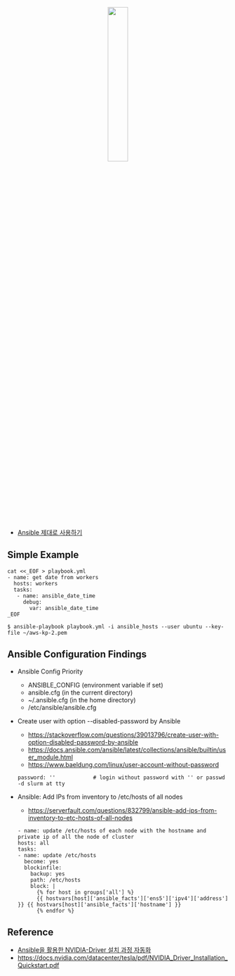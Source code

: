 <p align="center">
  <img src = "https://github.com/gnosia93/slurm-on-grv/blob/main/tutorial/images/ansible.png" align="center" width="30%" height="30%">
</p>

* [Ansible 제대로 사용하기](https://brunch.co.kr/@growthminder/66)

## Simple Example ##

```
cat <<_EOF > playbook.yml
- name: get date from workers
  hosts: workers
  tasks:
   - name: ansible_date_time
     debug:
       var: ansible_date_time
_EOF
```

```
$ ansible-playbook playbook.yml -i ansible_hosts --user ubuntu --key-file ~/aws-kp-2.pem
```


## Ansible Configuration Findings ##
* Ansible Config Priority
  * ANSIBLE_CONFIG (environment variable if set)
  * ansible.cfg (in the current directory)
  * ~/.ansible.cfg (in the home directory)
  * /etc/ansible/ansible.cfg

* Create user with option --disabled-password by Ansible
  * https://stackoverflow.com/questions/39013796/create-user-with-option-disabled-password-by-ansible
  * https://docs.ansible.com/ansible/latest/collections/ansible/builtin/user_module.html
  * https://www.baeldung.com/linux/user-account-without-password

  ```
  password: ''            # login without password with '' or passwd -d slurm at tty
  ```

* Ansible: Add IPs from inventory to /etc/hosts of all nodes
  * https://serverfault.com/questions/832799/ansible-add-ips-from-inventory-to-etc-hosts-of-all-nodes
  ```
  - name: update /etc/hosts of each node with the hostname and private ip of all the node of cluster 
  hosts: all
  tasks:
  - name: update /etc/hosts
    become: yes
    blockinfile:
      backup: yes
      path: /etc/hosts
      block: |
        {% for host in groups['all'] %} 
        {{ hostvars[host]['ansible_facts']['ens5']['ipv4']['address'] }} {{ hostvars[host]['ansible_facts']['hostname'] }} 
        {% endfor %}
  ```

## Reference ##

* [Ansible을 활용한 NVIDIA-Driver 설치 과정 자동화](https://velog.io/@todd98/Ansible%EC%9D%84-%ED%99%9C%EC%9A%A9%ED%95%9C-NVIDIA-Driver-%EC%84%A4%EC%B9%98-%EA%B3%BC%EC%A0%95-%EC%9E%90%EB%8F%99%ED%99%94)
* https://docs.nvidia.com/datacenter/tesla/pdf/NVIDIA_Driver_Installation_Quickstart.pdf
